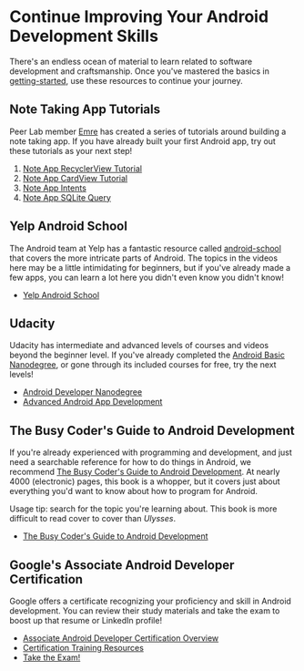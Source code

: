 # Continue Improving Your Android Development Skills

There's an endless ocean of material to learn related to software development and craftsmanship. Once you've mastered the basics in [getting-started](https://github.com/DetroitAndroidPeerLab/getting-started), use these resources to continue your journey.

## Note Taking App Tutorials

Peer Lab member [Emre](https://github.com/androidpirate) has created a series of tutorials around building a note taking app. If you have already built your first Android app, try out these tutorials as your next step!

1. [Note App RecyclerView Tutorial](https://androidpirate.github.io/NoteAppRecyclerView/)
1. [Note App CardView Tutorial](https://androidpirate.github.io/NoteAppCardView/)
1. [Note App Intents](https://androidpirate.github.io/NoteAppIntents/)
1. [Note App SQLite Query](https://androidpirate.github.io/NoteAppSqliteQuery/)

## Yelp Android School

The Android team at Yelp has a fantastic resource called [android-school](https://github.com/Yelp/android-school) that covers the more intricate parts of Android. The topics in the videos here may be a little intimidating for beginners, but if you've already made a few apps, you can learn a lot here you didn't even know you didn't know!

* [Yelp Android School](https://github.com/Yelp/android-school)

## Udacity

Udacity has intermediate and advanced levels of courses and videos beyond the beginner level. If you've already completed the [Android Basic Nanodegree](https://www.udacity.com/course/android-basics-nanodegree-by-google--nd803), or gone through its included courses for free, try the next levels!

* [Android Developer Nanodegree](https://www.udacity.com/course/android-developer-nanodegree-by-google--nd801)
* [Advanced Android App Development](https://www.udacity.com/course/advanced-android-app-development--ud855)

## The Busy Coder's Guide to Android Development

If you're already experienced with programming and development, and just need a searchable reference for how to do things in Android, we recommend [The Busy Coder's Guide to Android Development](https://commonsware.com/Android/). At nearly 4000 (electronic) pages, this book is a whopper, but it covers just about everything you'd want to know about how to program for Android.

Usage tip: search for the topic you're learning about. This book is more difficult to read cover to cover than _Ulysses_.

* [The Busy Coder's Guide to Android Development](https://commonsware.com/Android/)

## Google's Associate Android Developer Certification

Google offers a certificate recognizing your proficiency and skill in Android development. You can review their study materials and take the exam to boost up that resume or LinkedIn profile!

* [Associate Android Developer Certification Overview](https://developers.google.com/training/certification/associate-android-developer/)
* [Certification Training Resources](https://developers.google.com/training/android/)
* [Take the Exam!](https://payment.udacity.com/checkout/billing-info?google=true&sku=1289400)
